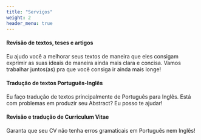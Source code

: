 ```yaml
---
title: "Serviços"
weight: 2
header_menu: true
---
```


 
#### Revisão de textos, teses e artigos

Eu ajudo você a melhorar seus textos de maneira que eles consigam exprimir as suas ideais de maneira ainda mais clara e concisa. Vamos trabalhar juntos(as) pra que você consiga ir ainda mais longe!

#### Tradução de textos Português-Inglês

Eu faço tradução de textos principalmente de Português para Inglês. Está com problemas em produzir seu Abstract? Eu posso te ajudar!

#### Revisão e tradução de Curriculum Vitae

Garanta que seu CV não tenha erros gramaticais em Português nem Inglês!
